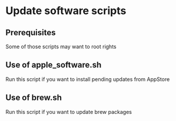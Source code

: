 # Update software scripts

## Prerequisites
Some of those scripts may want to root rights

## Use of apple_software.sh
Run this script if you want to install pending updates from AppStore

## Use of brew.sh
Run this script if you want to update brew packages 